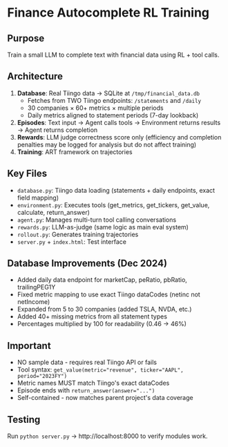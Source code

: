 # Finance Autocomplete RL Training

## Purpose
Train a small LLM to complete text with financial data using RL + tool calls.

## Architecture
1. **Database**: Real Tiingo data → SQLite at `/tmp/financial_data.db`
   - Fetches from TWO Tiingo endpoints: `/statements` and `/daily`
   - 30 companies × 60+ metrics × multiple periods
   - Daily metrics aligned to statement periods (7-day lookback)
2. **Episodes**: Text input → Agent calls tools → Environment returns results → Agent returns completion
3. **Rewards**: LLM judge correctness score only (efficiency and completion penalties may be logged for analysis but do not affect training)
4. **Training**: ART framework on trajectories

## Key Files
- `database.py`: Tiingo data loading (statements + daily endpoints, exact field mapping)
- `environment.py`: Executes tools (get_metrics, get_tickers, get_value, calculate, return_answer)
- `agent.py`: Manages multi-turn tool calling conversations
- `rewards.py`: LLM-as-judge (same logic as main eval system)
- `rollout.py`: Generates training trajectories
- `server.py` + `index.html`: Test interface

## Database Improvements (Dec 2024)
- Added daily data endpoint for marketCap, peRatio, pbRatio, trailingPEG1Y
- Fixed metric mapping to use exact Tiingo dataCodes (netinc not netIncome)
- Expanded from 5 to 30 companies (added TSLA, NVDA, etc.)
- Added 40+ missing metrics from all statement types
- Percentages multiplied by 100 for readability (0.46 → 46%)

## Important
- NO sample data - requires real Tiingo API or fails
- Tool syntax: `get_value(metric="revenue", ticker="AAPL", period="2023FY")`
- Metric names MUST match Tiingo's exact dataCodes
- Episode ends with `return_answer(answer="...")`
- Self-contained - now matches parent project's data coverage

## Testing
Run `python server.py` → http://localhost:8000 to verify modules work.